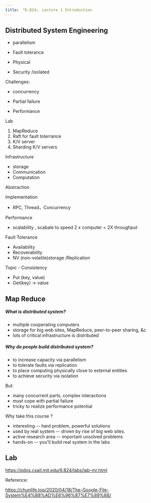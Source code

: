 ```yaml
---
title: 「6.824」 Lecture 1 Introduction
---
```




## Distributed System Engineering



- parallelism

- Fault tolerance

- Physical

- Security /isolated



Challenges:

- concurrency

- Partial failure

- Performance



Lab 

1. MapReduce
2. Raft for fault tolerrance
3. K/V server
4. Sharding K/V servers



Infrastructure

- storage
- Communication
- Computation 

Abstraction

Implementation

- RPC, Thread，Concurrency

Performance

- scalability , scabale to speed 2 x computer = 2X throughput

Fault Tolerance

- Availability 
- Recoverability
- NV (non-volatile)storage /Replication

Topic - Consistency

- Put (key, value)
- Get(key) -> value



## Map Reduce

##### What is distributed system?

- multiple cooperating computers
- storage for big web sites, MapReduce, peer-to-peer sharing, &c
- lots of critical infrastructure is distributed

##### Why do people build distributed system?

- to increase capacity via parallelism
- to tolerate faults via replication
- to place computing physically close to external entities
- to achieve security via isolation

But:

- many concurrent parts, complex interactions
- must cope with partial failure
- tricky to realize performance potential



Why take this course ?

- interesting -- hard problem, powerful solutions
- used by real system -- driven by rise of big web sites.
- active research area -- important unsolved problems
- hands-on -- you'll build real system in the labs



## Lab

https://pdos.csail.mit.edu/6.824/labs/lab-mr.html



















































Reference:

https://chunlife.top/2020/04/18/The-Google-File-System%E4%B8%AD%E6%96%87%E7%89%88/